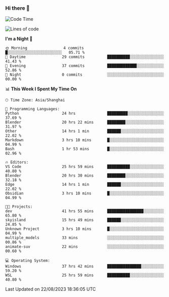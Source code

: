 ### Hi there 👋

<!--
**GwenKaplan/GwenKaplan** is a ✨ _special_ ✨ repository because its `README.md` (this file) appears on your GitHub profile.

Here are some ideas to get you started:

- 🔭 I’m currently working on ...
- 🌱 I’m currently learning ...
- 👯 I’m looking to collaborate on ...
- 🤔 I’m looking for help with ...
- 💬 Ask me about ...
- 📫 How to reach me: ...
- 😄 Pronouns: ...
- ⚡ Fun fact: ...
-->

<!--START_SECTION:waka-->
![Code Time](http://img.shields.io/badge/Code%20Time-445%20hrs%2050%20mins-blue)

![Lines of code](https://img.shields.io/badge/From%20Hello%20World%20I%27ve%20Written-108.5%20thousand%20lines%20of%20code-blue)

**I'm a Night 🦉** 

```text
🌞 Morning                4 commits           █░░░░░░░░░░░░░░░░░░░░░░░░   05.71 % 
🌆 Daytime                29 commits          ██████████░░░░░░░░░░░░░░░   41.43 % 
🌃 Evening                37 commits          █████████████░░░░░░░░░░░░   52.86 % 
🌙 Night                  0 commits           ░░░░░░░░░░░░░░░░░░░░░░░░░   00.00 % 
```


📊 **This Week I Spent My Time On** 

```text
🕑︎ Time Zone: Asia/Shanghai

💬 Programming Languages: 
Python                   24 hrs              █████████░░░░░░░░░░░░░░░░   37.69 % 
Blender                  20 hrs 22 mins      ████████░░░░░░░░░░░░░░░░░   31.97 % 
Other                    14 hrs 1 min        ██████░░░░░░░░░░░░░░░░░░░   22.02 % 
Markdown                 3 hrs 10 mins       █░░░░░░░░░░░░░░░░░░░░░░░░   04.99 % 
Bash                     1 hr 53 mins        █░░░░░░░░░░░░░░░░░░░░░░░░   02.96 % 

🔥 Editors: 
VS Code                  25 hrs 59 mins      ██████████░░░░░░░░░░░░░░░   40.80 % 
Blender                  20 hrs 30 mins      ████████░░░░░░░░░░░░░░░░░   32.18 % 
Edge                     14 hrs 1 min        ██████░░░░░░░░░░░░░░░░░░░   22.02 % 
Obsidian                 3 hrs 10 mins       █░░░░░░░░░░░░░░░░░░░░░░░░   04.99 % 

🐱‍💻 Projects: 
dev                      41 hrs 55 mins      ████████████████░░░░░░░░░   65.80 % 
skyisland                15 hrs 49 mins      ██████░░░░░░░░░░░░░░░░░░░   24.85 % 
Unknown Project          3 hrs 10 mins       █░░░░░░░░░░░░░░░░░░░░░░░░   04.99 % 
multiple_models          33 mins             ░░░░░░░░░░░░░░░░░░░░░░░░░   00.86 % 
animate-suv              22 mins             ░░░░░░░░░░░░░░░░░░░░░░░░░   00.60 % 

💻 Operating System: 
Windows                  37 hrs 42 mins      ███████████████░░░░░░░░░░   59.20 % 
WSL                      25 hrs 59 mins      ██████████░░░░░░░░░░░░░░░   40.80 % 
```


 Last Updated on 22/08/2023 18:36:05 UTC
<!--END_SECTION:waka-->
